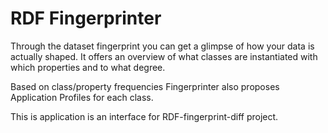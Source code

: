 # RDF Fingerprinter
Through the dataset fingerprint you can get a glimpse of how your data is actually shaped. 
It offers an overview of what classes are instantiated with which properties and to what degree.

Based on class/property frequencies Fingerprinter also proposes Application Profiles for each class. 

This is application is an interface for RDF-fingerprint-diff project.
